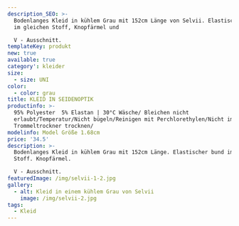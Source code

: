 ```yaml
---
description_SEO: >-
  Bodenlanges Kleid in kühlem Grau mit 152cm Länge von Selvii. Elastischer bund
  im gleichen Stoff, Knopfärmel und

  V - Ausschnitt.
templateKey: produkt
new: true
available: true
category': kleider
size:
  - size: UNI
color:
  - color: grau
title: KLEID IN SEIDENOPTIK
productinfo: >-
  95% Polyester  5% Elastan | 30°C Wäsche/ Bleichen nicht
  erlaubt/Temperatur/Nicht bügeln/Reinigen mit Perchlorethylen/Nicht im
  Trommeltrockner trocknen/
modelinfo: Model Größe 1.68cm
price: '34.5'
description: >-
  Bodenlanges Kleid in kühlem Grau mit 152cm Länge. Elastischer bund im gleichen
  Stoff. Knopfärmel.

  V - Ausschnitt.
featuredImage: /img/selvii-1-2.jpg
gallery:
  - alt: Kleid in einem kühlem Grau von Selvii
    image: /img/selvii-2.jpg
tags:
  - Kleid
---
```


